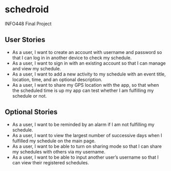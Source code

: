# schedroid
INFO448 Final Project

## User Stories
 - As a user, I want to create an account with username and password so that I can log in in another device to check my schedule.
 - As a user, I want to sign in with an existing account so that I can manage and view my schedule.
 - As a user, I want to add a new activity to my schedule with an event title, location, time, and an optional description.
 - As a user, I want to share my GPS location with the app, so that when the scheduled time is up my app can test whether I am fulfilling my schedule or not.
## Optional Stories
 - As a user, I want to be reminded by an alarm if I am not fulfilling my schedule.
 - As a user, I want to view the largest number of successive days when I fulfilled my schedule on the main page.
 - As a user, I want to be able to turn on sharing mode so that I can share my schedules with others via my username.
 - As a user, I want to be able to input another user’s username so that I can view their registered schedules.
